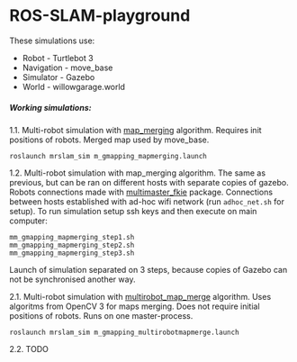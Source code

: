 # ROS-SLAM-playground

These simulations use:
* Robot - Turtlebot 3
* Navigation - move_base
* Simulator - Gazebo
* World - willowgarage.world

##### Working simulations:
1.1. Multi-robot simulation with [map_merging](https://github.com/yzrobot/map_merging) algorithm. Requires init positions of robots. Merged map used by move_base.
```
roslaunch mrslam_sim m_gmapping_mapmerging.launch
```

1.2. Multi-robot simulation with map_merging algorithm. The same as previous, but can be ran on different hosts with separate copies of gazebo. Robots connections made with [multimaster_fkie](https://github.com/fkie/multimaster_fkie) package. Connections between hosts established with ad-hoc wifi network (run `adhoc_net.sh` for setup). To run simulation setup ssh keys and then execute on main computer:
```
mm_gmapping_mapmerging_step1.sh
mm_gmapping_mapmerging_step2.sh
mm_gmapping_mapmerging_step3.sh
```
Launch of simulation separated on 3 steps, because copies of Gazebo can not be synchronised another way.

2.1. Multi-robot simulation with [multirobot_map_merge](https://github.com/hrnr/m-explore) algorithm. Uses algoritms from OpenCV 3 for maps merging. Does not require initial positions of robots. Runs on one master-process.
```
roslaunch mrslam_sim m_gmapping_multirobotmapmerge.launch
```

2.2. TODO
